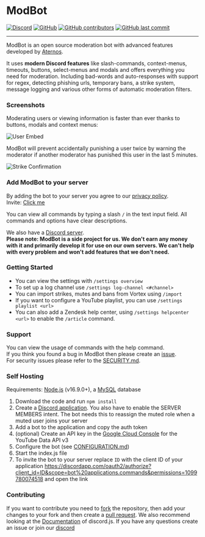 # ModBot
[![Discord](https://img.shields.io/discord/826482655893127248?style=plastic)](https://discord.gg/zYYhgPtmxw)
[![GitHub](https://img.shields.io/github/license/aternosorg/modbot?style=plastic)](https://github.com/aternosorg/modbot/blob/master/LICENSE)
[![GitHub contributors](https://img.shields.io/github/contributors/aternosorg/modbot?style=plastic)](https://github.com/aternosorg/modbot/graphs/contributors)
[![GitHub last commit](https://img.shields.io/github/last-commit/aternosorg/modbot?style=plastic)](https://github.com/aternosorg/modbot/commits/)

---
ModBot is an open source moderation bot with advanced features developed by [Aternos](https://aternos.org/).

It uses **modern Discord features** like slash-commands, context-menus, timeouts, buttons, select-menus
and modals and offers everything you need for moderation. Including bad-words and auto-responses
with support for regex, detecting phishing urls, temporary bans, a strike system, message logging
and various other forms of automatic moderation filters.


### Screenshots
Moderating users or viewing information is faster than ever thanks to buttons, modals and context menus:

![User Embed](https://user-images.githubusercontent.com/45244473/196917527-cff86e16-f074-493d-8067-a85c0599c102.png)

ModBot will prevent accidentally punishing a user twice by warning the moderator if another moderator
has punished this user in the last 5 minutes.

![Strike Confirmation](https://user-images.githubusercontent.com/45244473/196927951-5a3f8cda-8cda-4824-a094-ee868a335709.png)

### Add ModBot to your server
By adding the bot to your server you agree to our [privacy policy](https://aternos.gmbh/en/modbot/privacy). <br>
Invite: [Click me](https://discordapp.com/oauth2/authorize?client_id=790967448111153153&scope=bot&permissions=268446806)

You can view all commands by typing a slash `/` in the text input field. 
All commands and options have clear descriptions.

We also have a [Discord server](https://discord.gg/zYYhgPtmxw). <br>
**Please note: ModBot is a side project for us. 
We don't earn any money with it and primarily develop it for use on our own servers. 
We can't help with every problem and won't add features that we don't need.**

### Getting Started
- You can view the settings with `/settings overview`
- To set up a log channel use `/settings log-channel <#channel>`
- You can import strikes, mutes and bans from Vortex using `/import`
- If you want to configure a YouTube playlist, you can use `/settings playlist <url>`
- You can also add a Zendesk help center, using `/settings helpcenter <url>` to enable the `/article` command.

### Support
You can view the usage of commands with the help command.<br>
If you think you found a bug in ModBot then please create an [issue](https://github.com/aternosorg/modbot/issues). <br>
For security issues please refer to the [SECURITY.md](./SECURITY.md).

### Self Hosting
Requirements: [Node.js](https://nodejs.org/en/download/) (v16.9.0+), a [MySQL](https://dev.mysql.com/downloads/mysql/) database
1. Download the code and run `npm install`
2. Create a [Discord application](https://discordapp.com/developers/applications/).
   You also have to enable the SERVER MEMBERS intent.
   The bot needs this to reassign the muted role when a muted user joins your server
3. Add a bot to the application and copy the auth token
4. (optional) Create an API key in the [Google Cloud Console](https://console.cloud.google.com/) for the YouTube Data API v3
5. Configure the bot (see [CONFIGURATION.md](./CONFIGURATION.md))
6. Start the index.js file
7. To invite the bot to your server replace `ID` with the client ID of your application
https://discordapp.com/oauth2/authorize?client_id=ID&scope=bot%20applications.commands&permissions=1099780074518 and open the link

### Contributing
If you want to contribute you need to [fork](https://docs.github.com/en/github/getting-started-with-github/fork-a-repo)
the repository, then add your changes to your fork and then create a [pull request](https://github.com/aternosorg/modbot/compare).
We also recommend looking at the [Documentation](https://discord.js.org/#/docs/) of discord.js. If you have any questions
create an issue or join our [discord](#add-modbot-to-your-server)